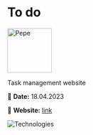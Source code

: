 # To do

<img src="public/pepe.gif" alt="Pepe" height="100">

Task management website

📅 **Date:** 18.04.2023

🔗 **Website:** [link](https://maksydenko.github.io/todo/)

![Technologies](https://skills.thijs.gg/icons?i=html,css,scss,js,react,redux,next,webpack,git,github,vscode)

